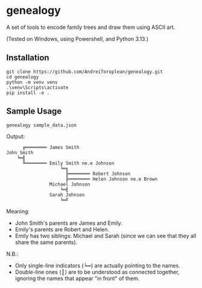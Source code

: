 # genealogy
A set of tools to encode family trees and draw them using ASCII art.

(Tested on Windows, using Powershell, and Python 3.13.)

## Installation
```
git clone https://github.com/AndreiToroplean/genealogy.git
cd genealogy
python -m venv venv
.\venv\Scripts\activate
pip install -e .
```

## Sample Usage
```
genealogy sample_data.json
```

Output:
```
      ╔════════ James Smith
John Smith
    ╘═╣
      ╚════════ Emily Smith ne.e Johnson
                    ╘═╗
                      ╠════════ Robert Johnson
                      ╠════════ Helen Johnson ne.e Brown
                Michael Johnson
                    ╘═╣
                Sarah Johnson
                    ╘═╝
```
Meaning: 
- John Smith's parents are James and Emily.
- Emily's parents are Robert and Helen.
- Emily has two siblings: Michael and Sarah (since we can see that they all share the same parents).

N.B.:
- Only single-line indicators (╘═) are actually pointing to the names.
- Double-line ones (║) are to be understood as connected together, ignoring the names that appear "in front" of them.
